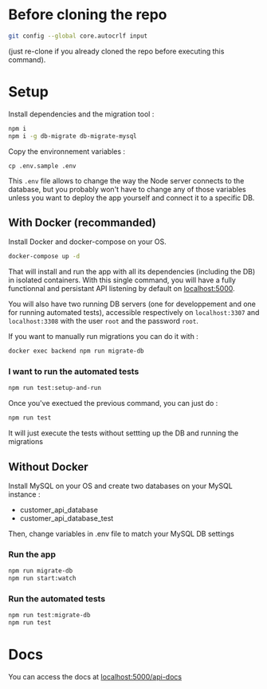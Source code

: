# Before cloning the repo
```sh
git config --global core.autocrlf input
```
(just re-clone if you already cloned the repo before executing this command).

# Setup

Install dependencies and the migration tool :
```sh
npm i
npm i -g db-migrate db-migrate-mysql
```
Copy the environnement variables : 
```
cp .env.sample .env
```
This `.env` file allows to change the way the Node server connects to the database, but you probably won't have to change any of those variables unless you want to deploy the app yourself and connect it to a specific DB.

## With Docker (recommanded)

Install Docker and docker-compose on your OS.

```sh
docker-compose up -d
```
That will install and run the app with all its dependencies (including the DB) in isolated containers. With this single command, you will have a fully functionnal and persistant API listening by default on [localhost:5000](http://localhost:5000). 

You will also have two running DB servers (one for developpement and one for running automated tests), accessible respectively on `localhost:3307` and `localhost:3308` with the user `root` and the password `root`.

If you want to manually run migrations you can do it with :
```sh 
docker exec backend npm run migrate-db
```

### I want to run the automated tests
```sh
npm run test:setup-and-run
```
Once you've exectued the previous command, you can just do : 
```sh
npm run test
```
It will just execute the tests without settting up the DB and running the migrations

## Without Docker

Install MySQL on your OS and create two databases on your MySQL instance :
- customer_api_database
- customer_api_database_test

Then, change variables in .env file to match your MySQL DB settings

### Run the app

```sh
npm run migrate-db
npm run start:watch
```

### Run the automated tests

```sh
npm run test:migrate-db
npm run test
```

# Docs
You can access the docs at [localhost:5000/api-docs](http://localhost:5000/api-docs)
